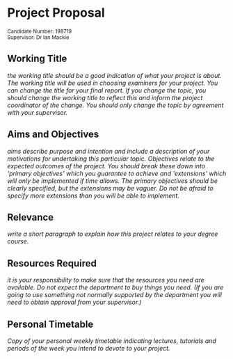 # Project Proposal

<sup>Candidate Number: 198719</sup> <br>
<sup>Supervisor: Dr Ian Mackie</sup>

## Working Title


*the working title should be a good indication of what your project is about. The working title will be used in choosing examiners for your project. You can change the title for your final report. If you change the topic, you should change the working title to reflect this and inform the project coordinator of the change. You should only change the topic by agreement with your supervisor.*

## Aims and Objectives
*aims describe purpose and intention and include a description of your motivations for undertaking this particular topic. Objectives relate to the expected outcomes of the project. You should break these down into 'primary objectives' which you guarantee to achieve and 'extensions' which will only be implemented if time allows. The primary objectives should be clearly specified, but the extensions may be vaguer. Do not be afraid to specify more extensions than you will be able to implement.*

## Relevance
*write a short paragraph to explain how this project relates to your degree course.*

## Resources Required
*it is your responsibility to make sure that the resources you need are available. Do not expect the department to buy things you need. (If you are going to use something not normally supported by the department you will need to obtain approval from your supervisor.)*

## Personal Timetable
*Copy of your personal weekly timetable indicating lectures, tutorials and periods of the week you intend to devote to your project.*